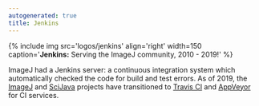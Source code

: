 ```yaml
---
autogenerated: true
title: Jenkins
---
```


{% include img src='logos/jenkins' align='right' width=150 caption='**Jenkins:** Serving the ImageJ community, 2010 - 2019!' %}

ImageJ had a Jenkins server: a continuous integration system which automatically checked the code for build and test errors. As of 2019, the [ImageJ](/about) and [SciJava](SciJava) projects have transitioned to [Travis CI](/develop/travis) and [AppVeyor](/develop/appveyor) for CI services.


